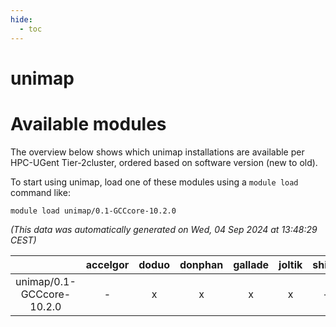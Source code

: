 ```yaml
---
hide:
  - toc
---
```


unimap
======

# Available modules


The overview below shows which unimap installations are available per HPC-UGent Tier-2cluster, ordered based on software version (new to old).

To start using unimap, load one of these modules using a `module load` command like:

```shell
module load unimap/0.1-GCCcore-10.2.0
```

*(This data was automatically generated on Wed, 04 Sep 2024 at 13:48:29 CEST)*  

| |accelgor|doduo|donphan|gallade|joltik|shinx|skitty|
| :---: | :---: | :---: | :---: | :---: | :---: | :---: | :---: |
|unimap/0.1-GCCcore-10.2.0|-|x|x|x|x|-|x|
